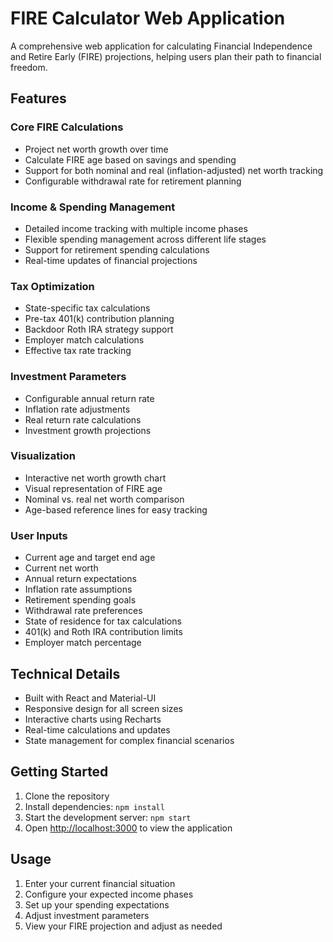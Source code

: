 # FIRE Calculator Web Application

A comprehensive web application for calculating Financial Independence and Retire Early (FIRE) projections, helping users plan their path to financial freedom.

## Features

### Core FIRE Calculations
- Project net worth growth over time
- Calculate FIRE age based on savings and spending
- Support for both nominal and real (inflation-adjusted) net worth tracking
- Configurable withdrawal rate for retirement planning

### Income & Spending Management
- Detailed income tracking with multiple income phases
- Flexible spending management across different life stages
- Support for retirement spending calculations
- Real-time updates of financial projections

### Tax Optimization
- State-specific tax calculations
- Pre-tax 401(k) contribution planning
- Backdoor Roth IRA strategy support
- Employer match calculations
- Effective tax rate tracking

### Investment Parameters
- Configurable annual return rate
- Inflation rate adjustments
- Real return rate calculations
- Investment growth projections

### Visualization
- Interactive net worth growth chart
- Visual representation of FIRE age
- Nominal vs. real net worth comparison
- Age-based reference lines for easy tracking

### User Inputs
- Current age and target end age
- Current net worth
- Annual return expectations
- Inflation rate assumptions
- Retirement spending goals
- Withdrawal rate preferences
- State of residence for tax calculations
- 401(k) and Roth IRA contribution limits
- Employer match percentage

## Technical Details
- Built with React and Material-UI
- Responsive design for all screen sizes
- Interactive charts using Recharts
- Real-time calculations and updates
- State management for complex financial scenarios

## Getting Started
1. Clone the repository
2. Install dependencies: `npm install`
3. Start the development server: `npm start`
4. Open [http://localhost:3000](http://localhost:3000) to view the application

## Usage
1. Enter your current financial situation
2. Configure your expected income phases
3. Set up your spending expectations
4. Adjust investment parameters
5. View your FIRE projection and adjust as needed


